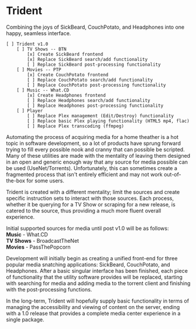 # Trident
Combining the joys of SickBeard, CouchPotato, and Headphones into one happy, seamless interface.

	[ ] Trident v1.0
    	[ ] TV Shows -- BTN
        	[x] Create SickBeard frontend
        	[x] Replace SickBeard search/add functionality
        	[ ] Replace SickBeard post-processing functionality
	    [ ] Movies -- PTP
        	[x] Create CouchPotato frontend
        	[ ] Replace CouchPotato search/add functionality
        	[ ] Replace CouchPotato post-processing functionality
    	[ ] Music -- What.CD
        	[x] Create Headphones frontend
        	[ ] Replace Headphones search/add functionality
     		[ ] Replace Headphones post-processing functionality
    	[ ] Player
        	[ ] Replace Plex management (Edit/Destroy) functionality
        	[ ] Replace basic Plex playing functionality (HTML5 mp4, flac)
	        [ ] Replace Plex transcoding (ffmpeg)


Automating the process of acquiring media for a home theather is a hot topic in software development, so a lot of products have sprung forward trying to fill every possible nook and cranny that can possible be scripted. Many of these utilities are made with the mentality of leaving them designed in an open and generic enough way that any source for media possible can be used (UseNet/Torrents). Unfortunately, this can sometimes create a fragmented process that isn't entirely efficient and may not work out-of-the-box for some users.

Trident is created with a different mentality; limit the sources and create specific instruction sets to interact with those sources. Each process, whether it be querying for a TV Show or scraping for a new release, is catered to the source, thus providing a much more fluent overall experience. 

Initial supported sources for media until post v1.0 will be as follows:<br>
<b>Music</b> - What.CD<br>
<b>TV Shows</b> - BroadcastTheNet<br>
<b>Movies</b> - PassThePopcorn<br>

Development will initially begin as creating a unified front-end for three popular media snatching applications: SickBeard, CouchPotato, and Headphones. After a basic singular interface has been finished, each piece of functionality that the utility software provides will be replaced, starting with searching for media and adding media to the torrent client and finishing with the post-processing functions.

In the long-term, Trident will hopefully supply basic functionality in terms of managing the accessibility and viewing of content on the server, ending with a 1.0 release that provides a complete media center experience in a single package.
